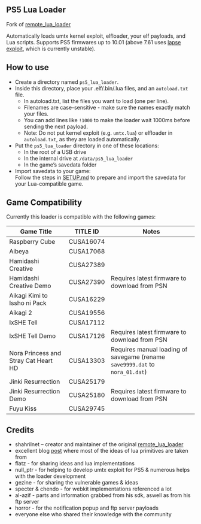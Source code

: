 
## PS5 Lua Loader

Fork of [remote_lua_loader](https://github.com/shahrilnet/remote_lua_loader)

Automatically loads umtx kernel exploit, elfloader, your elf payloads, and Lua scripts.
Supports PS5 firmwares up to 10.01 (above 7.61 uses [lapse exploit](https://github.com/shahrilnet/remote_lua_loader/blob/main/payloads/lapse.lua), which is currently unstable).

## How to use
* Create a directory named `ps5_lua_loader`.
* Inside this directory, place your .elf/.bin/.lua files, and an `autoload.txt` file.
    * In autoload.txt, list the files you want to load (one per line).
    * Filenames are case-sensitive - make sure the names exactly match your files.
    * You can add lines like `!1000` to make the loader wait 1000ms before sending the next payload.
    * Note: Do not put kernel exploit (e.g. `umtx.lua`) or elfloader in `autoload.txt`, as they are loaded automatically.
* Put the `ps5_lua_loader` directory in one of these locations:
    * In the root of a USB drive
    * In the internal drive at `/data/ps5_lua_loader`
    * In the game’s savedata folder
* Import savedata to your game:  
  Follow the steps in [SETUP.md](SETUP.md) to prepare and import the savedata for your Lua-compatible game.
   

## Game Compatibility

Currently this loader is compatible with the following games:
  
| Game Title                            | TITLE ID    | Notes                                                                           |
|---------------------------------------|-------------|---------------------------------------------------------------------------------|
| Raspberry Cube                        | CUSA16074   |                                                                                 |
| Aibeya                                | CUSA17068   |                                                                                 |
| Hamidashi Creative                    | CUSA27389   |                                                                                 |
| Hamidashi Creative Demo               | CUSA27390   | Requires latest firmware to download from PSN                                   |
| Aikagi Kimi to Issho ni Pack          | CUSA16229   |                                                                                 |
| Aikagi 2                              | CUSA19556   |                                                                                 |
| IxSHE Tell                            | CUSA17112   |                                                                                 |
| IxSHE Tell Demo                       | CUSA17126   | Requires latest firmware to download from PSN                                   |
| Nora Princess and Stray Cat Heart HD  | CUSA13303   | Requires manual loading of savegame (rename `save9999.dat` to `nora_01.dat`)    |
| Jinki Resurrection                    | CUSA25179   |                                                                                 |
| Jinki Resurrection Demo               | CUSA25180   | Requires latest firmware to download from PSN                                   |
| Fuyu Kiss                             | CUSA29745   |                                                                                 |

## Credits

* shahrilnet – creator and maintainer of the original [remote_lua_loader](https://github.com/shahrilnet/remote_lua_loader)
* excellent blog [post](https://memorycorruption.net/posts/rce-lua-factorio/) where most of the ideas of lua primitives are taken from 
* flatz - for sharing ideas and lua implementations
* null_ptr - for helping to develop umtx exploit for PS5 & numerous helps with the loader development
* gezine - for sharing the vulnerable games & ideas
* specter & chendo - for webkit implementations referenced a lot
* al-azif - parts and information grabbed from his sdk, aswell as from his ftp server
* horror - for the notification popup and ftp server payloads
* everyone else who shared their knowledge with the community

